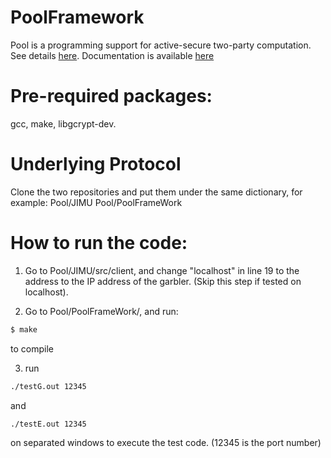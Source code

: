 # PoolFramework

Pool is a programming support for active-secure two-party computation. See details [here](http://homes.soic.indiana.edu/yh33/mypub/pool.pdf).
Documentation is available [here](https://jimu-pool.github.io/PoolFramework/)

# Pre-required packages: 
gcc, make, libgcrypt-dev.

# Underlying Protocol 
Clone the two repositories and put them under the same dictionary, for example:
Pool/JIMU
Pool/PoolFrameWork

# How to run the code:
1. Go to Pool/JIMU/src/client, and change "localhost" in line 19 to the address to the IP address of the garbler. (Skip this step if tested on localhost).

2. Go to Pool/PoolFrameWork/, and run:

```sh
$ make
```

to compile

3. run
```sh
./testG.out 12345
```

and 

```sh
./testE.out 12345
```
on separated windows to execute the test code. (12345 is the port number)







